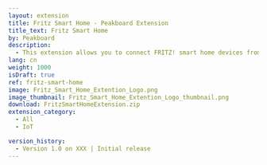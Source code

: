 ```yaml
---
layout: extension
title: Fritz Smart Home - Peakboard Extension
title_text: Fritz Smart Home
by: Peakboard
description: 
  - This extension allows you to connect FRITZ! smart home devices from the manufacturer AVM as a data source in Peakboard to read out and write back current temperature values of the smart radiator thermostats. This way you can, for example, create an interactive dashboard to display and control the room temperature.
lang: cn
weight: 1000
isDraft: true
ref: fritz-smart-home
image: Fritz_Smart_Home_Extention_Logo.png
image_thumbnail: Fritz_Smart_Home_Extention_Logo_thumbnail.png
download: FritzSmartHomeExtension.zip
extension_category:
  - All
  - IoT

version_history:
  - Version 1.0 on XXX | Initial release
---
```

